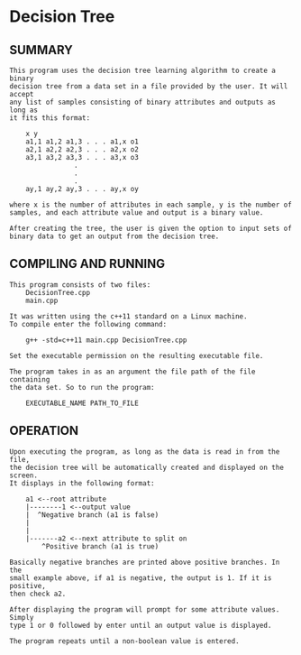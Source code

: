 # Decision Tree

## SUMMARY
    This program uses the decision tree learning algorithm to create a binary 
    decision tree from a data set in a file provided by the user. It will accept
    any list of samples consisting of binary attributes and outputs as long as 
    it fits this format:

        x y
        a1,1 a1,2 a1,3 . . . a1,x o1
        a2,1 a2,2 a2,3 . . . a2,x o2
        a3,1 a3,2 a3,3 . . . a3,x o3
                    .
                    .
                    .
        ay,1 ay,2 ay,3 . . . ay,x oy

    where x is the number of attributes in each sample, y is the number of
    samples, and each attribute value and output is a binary value.

    After creating the tree, the user is given the option to input sets of 
    binary data to get an output from the decision tree.


## COMPILING AND RUNNING
    This program consists of two files:
        DecisionTree.cpp
        main.cpp        

    It was written using the c++11 standard on a Linux machine.
    To compile enter the following command:
    
        g++ -std=c++11 main.cpp DecisionTree.cpp

    Set the executable permission on the resulting executable file.
    
    The program takes in as an argument the file path of the file containing 
    the data set. So to run the program:
    
        EXECUTABLE_NAME PATH_TO_FILE


## OPERATION
    Upon executing the program, as long as the data is read in from the file,
    the decision tree will be automatically created and displayed on the screen.
    It displays in the following format:

        a1 <--root attribute
        |--------1 <--output value 
        |  ^Negative branch (a1 is false)
        |
        |
        |-------a2 <--next attribute to split on
            ^Positive branch (a1 is true)

    Basically negative branches are printed above positive branches. In the
    small example above, if a1 is negative, the output is 1. If it is positive,
    then check a2.

    After displaying the program will prompt for some attribute values. Simply
    type 1 or 0 followed by enter until an output value is displayed.

    The program repeats until a non-boolean value is entered.
